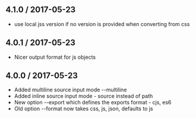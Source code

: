 ## 4.1.0 / 2017-05-23

- use local jss version if no version is provided when converting from css

## 4.0.1 / 2017-05-23

- Nicer output format for js objects

## 4.0.0 / 2017-05-23

- Added multiline source input mode --multiline
- Added inline source input mode - source instead of path
- New option --export which defines the exports format - cjs, es6
- Old option --format now takes css, js, json, defaults to js
